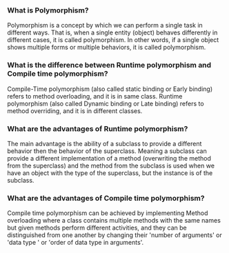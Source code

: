### What is Polymorphism?

Polymorphism is a concept by which we can perform a single task in different ways. That is, when a single entity 
(object) behaves differently in different cases, it is called polymorphism.
In other words, if a single object shows multiple forms or multiple behaviors, it is called polymorphism.

### What is the difference between Runtime polymorphism and Compile time polymorphism?
Compile-Time polymorphism (also called static binding or Early binding) refers to method overloading, and it is
in same class.
Runtime polymorphism (also called Dynamic binding or Late binding) refers to method overriding, and it is in 
different classes.

### What are the advantages of Runtime polymorphism?

The main advantage is the ability of a subclass to provide a different behavior then the behavior of the superclass.
Meaning a subclass can provide a different implementation of a method (overwriting the method from the superclass) and
the method from the subclass is used when we have an object with the type of the superclass, but the instance is 
of the subclass.

### What are the advantages of Compile time polymorphism?
Compile time polymorphism can be achieved by implementing Method overloading where a class contains multiple methods 
with the same names but given methods perform different activities, and they can be distinguished from one another by 
changing their 'number of arguments' or 'data type ' or 'order of data type in arguments'.



